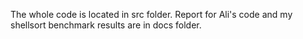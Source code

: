The whole code is located in src folder.
Report for Ali's code and my shellsort benchmark results are in docs folder.
